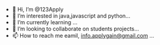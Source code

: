 - 👋 Hi, I’m @123Apply
- 👀 I’m interested in java,javascript and python...
- 🌱 I’m currently learning ...
- 💞️ I’m looking to collaborate on students projects...
- 📫 How to reach me eamil,   info.applygain@gmail.com ...

<!---
123Apply/123Apply is a ✨ special ✨ repository because its `README.md` (this file) appears on your GitHub profile.
You can click the Preview link to take a look at your changes.
--->
